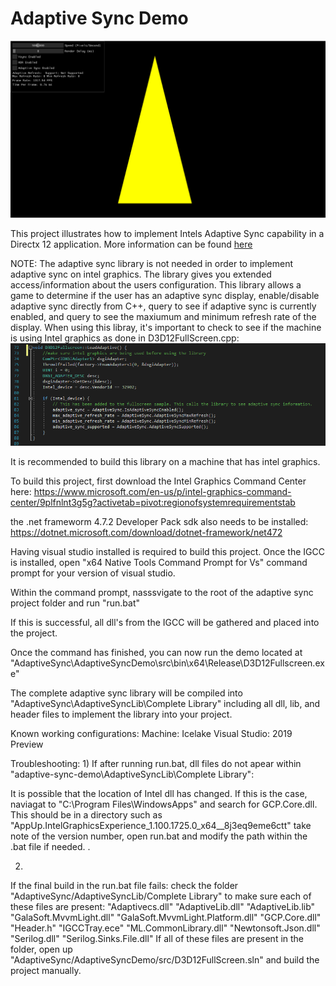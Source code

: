 # Adaptive Sync Demo
![Adaptive Sync GUI](image.PNG)

This project illustrates how to implement Intels Adaptive Sync capability in a Directx 12 application. More information can be found [here](https://software.intel.com/en-us/articles/enabling-intel-adaptive-sync-with-11th-generation-intel-processor-graphics-and-microsoft)

NOTE: The adaptive sync library is not needed in order to implement adaptive sync on intel graphics. The library gives you extended access/information about the users configuration. This library allows a game to determine if the user has an adaptive sync display, enable/disable adaptive sync directly from C++, query to see if adaptive sync is currently enabled, and query to see the maxiumum and minimum refresh rate of the display. When using this libray, it's important to check to see if the machine is using Intel graphics as done in D3D12FullScreen.cpp:
![Adaptive Sync GUI](CheckIntel.PNG)

It is recommended to build this library on a machine that has intel graphics.

To build this project, first download the Intel Graphics Command Center here:
https://www.microsoft.com/en-us/p/intel-graphics-command-center/9plfnlnt3g5g?activetab=pivot:regionofsystemrequirementstab

the .net frameworm 4.7.2 Developer Pack sdk also needs to be installed: https://dotnet.microsoft.com/download/dotnet-framework/net472

Having visual studio installed is required to build this project. Once the IGCC is installed, open "x64 Native Tools Command Prompt for Vs" command prompt for your version of visual studio.

Within the command prompt, nasssvigate to the root of the adaptive sync project folder and run "run.bat"

If this is successful, all dll's from the IGCC will be gathered and placed into the project. 

Once the command has finished, you can now run the demo located at "AdaptiveSync\AdaptiveSyncDemo\src\bin\x64\Release\D3D12Fullscreen.exe"

The complete adaptive sync library will be compiled into "AdaptiveSync\AdaptiveSyncLib\Complete Library" including all dll, lib, and header files to implement the library into your project.


Known working configurations:
Machine: Icelake
Visual Studio: 2019 Preview 



Troubleshooting:
1)
If after running run.bat, dll files do not apear within "adaptive-sync-demo\AdaptiveSyncLib\Complete Library":

It is possible that the location of Intel dll has changed. If this is the case, naviagat to "C:\Program Files\WindowsApps\" and search for GCP.Core.dll. This should be in a directory such as "AppUp.IntelGraphicsExperience_1.100.1725.0_x64__8j3eq9eme6ctt\" take note of the version number, open run.bat and modify the path within the .bat file if needed.
.

2)
If the final build in the run.bat file fails:
check the folder "AdaptiveSync/AdaptiveSyncLib/Complete Library" to make sure each of these files are present:
"Adaptivecs.dll"
"AdaptiveLib.dll"
"AdaptiveLib.lib"
"GalaSoft.MvvmLight.dll"
"GalaSoft.MvvmLight.Platform.dll"
"GCP.Core.dll"
"Header.h"
"IGCCTray.ece"
"ML.CommonLibrary.dll"
"Newtonsoft.Json.dll"
"Serilog.dll"
"Serilog.Sinks.File.dll"
If all of these files are present in the folder, open up "AdaptiveSync/AdaptiveSyncDemo/src/D3D12FullScreen.sln" and build the project manually.